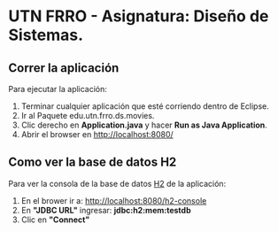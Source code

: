 # UTN FRRO - Asignatura: Diseño de Sistemas.

## Correr la aplicación
Para ejecutar la aplicación:
1. Terminar cualquier aplicación que esté corriendo dentro de Eclipse.
2. Ir al Paquete edu.utn.frro.ds.movies.
3. Clic derecho en **Application.java** y hacer **Run as Java Application**.
4. Abrir el browser en [http://localhost:8080/](http://localhost:8080/)

## Como ver la base de datos H2
Para ver la consola de la base de datos [H2](http://www.h2database.com/) de la aplicación:
1. En el brower ir a: [http://localhost:8080/h2-console](http://localhost:8080/h2-console)
2. En **"JDBC URL"** ingresar: **jdbc:h2:mem:testdb**
3. Clic en **"Connect"**
